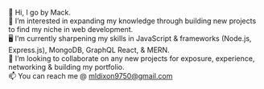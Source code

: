 👋 Hi, I go by Mack.<br>
👀 I’m interested in expanding my knowledge through building new projects to find my niche in web development.<br>
🖥️ I’m currently sharpening my skills in JavaScript & frameworks (Node.js, Express.js), MongoDB, GraphQL React, & MERN.<br>
👥 I’m looking to collaborate on any new projects for exposure, experience, networking & building my portfolio.<br>
📫 You can reach me @ mldixon9750@gmail.com



<!---
techmack92/techmack92 is a ✨ special ✨ repository because its `README.md` (this file) appears on your GitHub profile.
You can click the Preview link to take a look at your changes.
--->
